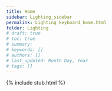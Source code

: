 ```yaml
---
title: Home
sidebar: Lighting_sidebar
permalink: Lighting_keyboard_home.html
folder: Lighting
# draft: true
# toc: true
# summary: 
# keywords: []
# authors: []
# last_updated: Month Day, Year
# tags: []
---
```


{% include stub.html %}
